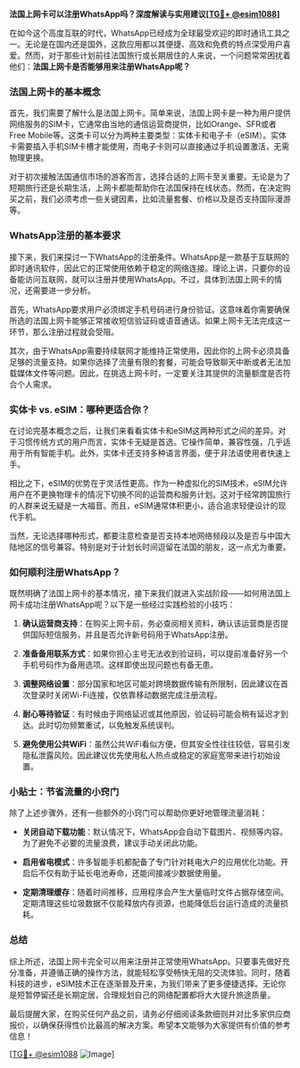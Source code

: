 **法国上网卡可以注册WhatsApp吗？深度解读与实用建议[[TG💪+ @esim1088](https://t.me/s/esim1088)]**

在如今这个高度互联的时代，WhatsApp已经成为全球最受欢迎的即时通讯工具之一。无论是在国内还是国外，这款应用都以其便捷、高效和免费的特点深受用户喜爱。然而，对于那些计划前往法国旅行或长期居住的人来说，一个问题常常困扰着他们：**法国上网卡是否能够用来注册WhatsApp呢？**

### 法国上网卡的基本概念

首先，我们需要了解什么是法国上网卡。简单来说，法国上网卡是一种为用户提供网络服务的SIM卡，它通常由当地的通信运营商提供，比如Orange、SFR或者Free Mobile等。这类卡可以分为两种主要类型：实体卡和电子卡（eSIM）。实体卡需要插入手机SIM卡槽才能使用，而电子卡则可以直接通过手机设置激活，无需物理更换。

对于初次接触法国通信市场的游客而言，选择合适的上网卡至关重要。无论是为了短期旅行还是长期生活，上网卡都能帮助你在法国保持在线状态。然而，在决定购买之前，我们必须考虑一些关键因素，比如流量套餐、价格以及是否支持国际漫游等。

### WhatsApp注册的基本要求

接下来，我们来探讨一下WhatsApp的注册条件。WhatsApp是一款基于互联网的即时通讯软件，因此它的正常使用依赖于稳定的网络连接。理论上讲，只要你的设备能访问互联网，就可以注册并使用WhatsApp。不过，具体到法国上网卡的情况，还需要进一步分析。

首先，WhatsApp要求用户必须绑定手机号码进行身份验证。这意味着你需要确保所选的法国上网卡能够正常接收短信验证码或语音通话。如果上网卡无法完成这一环节，那么注册过程就会受阻。

其次，由于WhatsApp需要持续联网才能维持正常使用，因此你的上网卡必须具备足够的流量支持。如果你选择了流量有限的套餐，可能会导致聊天中断或者无法加载媒体文件等问题。因此，在挑选上网卡时，一定要关注其提供的流量额度是否符合个人需求。

### 实体卡 vs. eSIM：哪种更适合你？

在讨论完基本概念之后，让我们来看看实体卡和eSIM这两种形式之间的差异。对于习惯传统方式的用户而言，实体卡无疑是首选。它操作简单，兼容性强，几乎适用于所有智能手机。此外，实体卡还支持多种语言界面，便于非法语使用者快速上手。

相比之下，eSIM的优势在于灵活性更高。作为一种虚拟化的SIM技术，eSIM允许用户在不更换物理卡的情况下切换不同的运营商和服务计划。这对于经常跨国旅行的人群来说无疑是一大福音。而且，eSIM通常体积更小，适合追求轻便设计的现代手机。

当然，无论选择哪种形式，都要注意检查是否支持本地网络频段以及是否与中国大陆地区的信号兼容。特别是对于计划长时间逗留在法国的朋友，这一点尤为重要。

### 如何顺利注册WhatsApp？

既然明确了法国上网卡的基本情况，接下来我们就进入实战阶段——如何用法国上网卡成功注册WhatsApp呢？以下是一些经过实践检验的小技巧：

1. **确认运营商支持**：在购买上网卡前，务必查阅相关资料，确认该运营商是否提供国际短信服务，并且是否允许新号码用于WhatsApp注册。
   
2. **准备备用联系方式**：如果你担心主号无法收到验证码，可以提前准备好另一个手机号码作为备用选项。这样即使出现问题也有备无患。

3. **调整网络设置**：部分国家和地区可能对跨境数据传输有所限制，因此建议在首次登录时关闭Wi-Fi连接，仅依靠移动数据完成注册流程。

4. **耐心等待验证**：有时候由于网络延迟或其他原因，验证码可能会稍有延迟才到达。此时切勿频繁重试，以免触发系统误判。

5. **避免使用公共WiFi**：虽然公共WiFi看似方便，但其安全性往往较低，容易引发隐私泄露风险。因此建议优先使用私人热点或稳定的家庭宽带来进行初始设置。

### 小贴士：节省流量的小窍门

除了上述步骤外，还有一些额外的小窍门可以帮助你更好地管理流量消耗：

- **关闭自动下载功能**：默认情况下，WhatsApp会自动下载图片、视频等内容。为了避免不必要的流量浪费，建议手动关闭此功能。
  
- **启用省电模式**：许多智能手机都配备了专门针对耗电大户的应用优化功能。开启后不仅有助于延长电池寿命，还能间接减少数据使用量。

- **定期清理缓存**：随着时间推移，应用程序会产生大量临时文件占据存储空间。定期清理这些垃圾数据不仅能释放内存资源，也能降低后台运行造成的流量损耗。

### 总结

综上所述，法国上网卡完全可以用来注册并正常使用WhatsApp。只要事先做好充分准备，并遵循正确的操作方法，就能轻松享受畅快无阻的交流体验。同时，随着科技的进步，eSIM技术正在逐渐普及开来，为我们带来了更多便捷选择。无论你是短暂停留还是长期定居，合理规划自己的网络配置都将大大提升旅途质量。

最后提醒大家，在购买任何产品之前，请务必仔细阅读条款细则并对比多家供应商报价，以确保获得性价比最高的解决方案。希望本文能够为大家提供有价值的参考信息！

[[TG💪+ @esim1088](https://t.me/s/esim1088) ![Image](https://i.postimg.cc/4NQfJmqS/Snipaste-2025-05-13-00-14-12.png)]